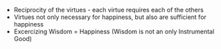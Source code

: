 - Reciprocity of the virtues - each virtue requires each of the others
- Virtues not only necessary for happiness, but also are sufficient for happiness
- Excercizing Wisdom = Happiness (Wisdom is not an only Instrumental Good)